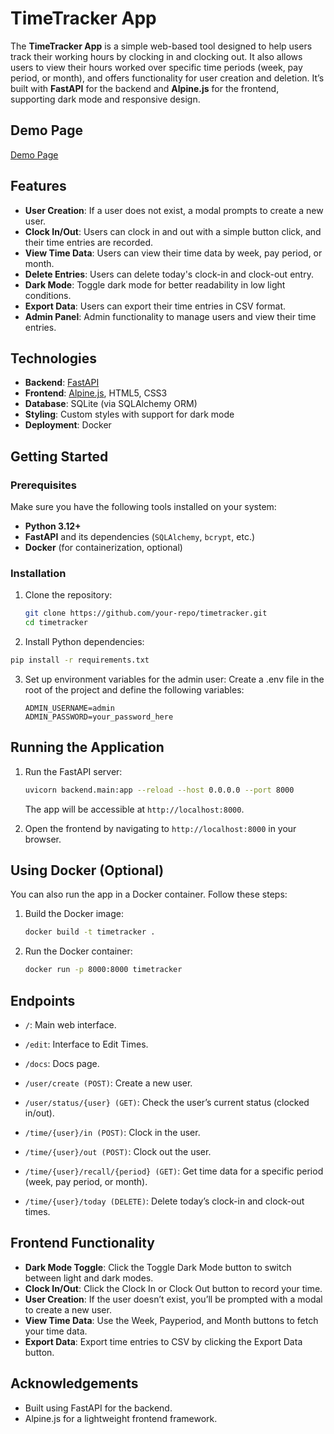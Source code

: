 # TimeTracker App

The **TimeTracker App** is a simple web-based tool designed to help users track their working hours by clocking in and clocking out. It also allows users to view their hours worked over specific time periods (week, pay period, or month), and offers functionality for user creation and deletion. It’s built with **FastAPI** for the backend and **Alpine.js** for the frontend, supporting dark mode and responsive design.


## Demo Page

[Demo Page](https://timetracker-demo.pitterpatter.io)


## Features

- **User Creation**: If a user does not exist, a modal prompts to create a new user.
- **Clock In/Out**: Users can clock in and out with a simple button click, and their time entries are recorded.
- **View Time Data**: Users can view their time data by week, pay period, or month.
- **Delete Entries**: Users can delete today's clock-in and clock-out entry.
- **Dark Mode**: Toggle dark mode for better readability in low light conditions.
- **Export Data**: Users can export their time entries in CSV format.
- **Admin Panel**: Admin functionality to manage users and view their time entries.

## Technologies

- **Backend**: [FastAPI](https://fastapi.tiangolo.com/)
- **Frontend**: [Alpine.js](https://alpinejs.dev/), HTML5, CSS3
- **Database**: SQLite (via SQLAlchemy ORM)
- **Styling**: Custom styles with support for dark mode
- **Deployment**: Docker

## Getting Started

### Prerequisites

Make sure you have the following tools installed on your system:

- **Python 3.12+**
- **FastAPI** and its dependencies (`SQLAlchemy`, `bcrypt`, etc.)
- **Docker** (for containerization, optional)

### Installation

1. Clone the repository:

   ```bash
   git clone https://github.com/your-repo/timetracker.git
   cd timetracker
2.	Install Python dependencies:
   ```bash
   pip install -r requirements.txt
   ```
3.	Set up environment variables for the admin user:
    Create a .env file in the root of the project and define the following variables:
    ```
    ADMIN_USERNAME=admin
    ADMIN_PASSWORD=your_password_here
    ```

## Running the Application

1.	Run the FastAPI server:
    ```bash
    uvicorn backend.main:app --reload --host 0.0.0.0 --port 8000
    ```
    The app will be accessible at `http://localhost:8000`.

2.	Open the frontend by navigating to `http://localhost:8000` in your browser.

## Using Docker (Optional)

You can also run the app in a Docker container. Follow these steps:

1.	Build the Docker image:
    ```bash
    docker build -t timetracker .
    ```
2.	Run the Docker container:
    ```bash
    docker run -p 8000:8000 timetracker
    ```

## Endpoints

- `/`: Main web interface.
- `/edit`: Interface to Edit Times.
- `/docs`: Docs page.

- `/user/create (POST)`: Create a new user.
- `/user/status/{user} (GET)`: Check the user’s current status (clocked in/out).
- `/time/{user}/in (POST)`: Clock in the user.
- `/time/{user}/out (POST)`: Clock out the user.
- `/time/{user}/recall/{period} (GET)`: Get time data for a specific period (week, pay period, or month).
- `/time/{user}/today (DELETE)`: Delete today’s clock-in and clock-out times.

## Frontend Functionality

- **Dark Mode Toggle**: Click the Toggle Dark Mode button to switch between light and dark modes.
- **Clock In/Out**: Click the Clock In or Clock Out button to record your time.
- **User Creation**: If the user doesn’t exist, you’ll be prompted with a modal to create a new user.
- **View Time Data**: Use the Week, Payperiod, and Month buttons to fetch your time data.
- **Export Data**: Export time entries to CSV by clicking the Export Data button.

## Acknowledgements

- Built using FastAPI for the backend.
- Alpine.js for a lightweight frontend framework.